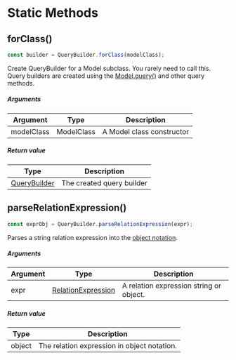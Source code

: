 # Static Methods

## forClass()

```js
const builder = QueryBuilder.forClass(modelClass);
```

Create QueryBuilder for a Model subclass. You rarely need to call this. Query builders are created using the [Model.query()](/api/model/static-methods.html#query) and other query methods.

##### Arguments

| Argument   | Type       | Description               |
| ---------- | ---------- | ------------------------- |
| modelClass | ModelClass | A Model class constructor |

##### Return value

| Type                                | Description               |
| ----------------------------------- | ------------------------- |
| [QueryBuilder](/api/query-builder/) | The created query builder |

## parseRelationExpression()

```js
const exprObj = QueryBuilder.parseRelationExpression(expr);
```

Parses a string relation expression into the [object notation](/api/types/#relationexpression-object-notation).

##### Arguments

| Argument | Type                                                      | Description                             |
| -------- | --------------------------------------------------------- | --------------------------------------- |
| expr     | [RelationExpression](/api/types/#type-relationexpression) | A relation expression string or object. |

##### Return value

| Type   | Description                                 |
| ------ | ------------------------------------------- |
| object | The relation expression in object notation. |
